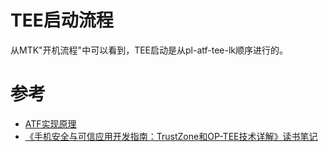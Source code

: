 # TEE启动流程

从MTK"开机流程"中可以看到，TEE启动是从pl-atf-tee-lk顺序进行的。

# 参考

* [ATF实现原理](https://blog.csdn.net/chenying126/article/details/78638944)
* [《手机安全与可信应用开发指南：TrustZone和OP-TEE技术详解》读书笔记](https://www.jianshu.com/p/74a26ede5d1d?u_atoken=66a51267-285d-4567-aafe-d6d50738f585&u_asession=01f_sxVixP7Vy0Jrzdzb2dAKAXWsbgK4Lio9vOpRlZGo2yLXa_J9zNufE9HVDP2c4VX0KNBwm7Lovlpxjd_P_q4JsKWYrT3W_NKPr8w6oU7K8Ns3QXhI7dv48uDqh6tscGp0TkEaMSMNP4umocQhrjq2BkFo3NEHBv0PZUm6pbxQU&u_asig=05J29Yav8usuQyWHInRl-Ad-PI68YevoqVxG8Gsuu7qA6JF6zf9CBeoFrCshGsajK2Z3UW7m6GmsSmZQTgaHpvMMoX1EJ_9B6XMFEwJ5tAEn8k7OGYu5QsOGXsIHC5LMq8kRH1sD4Gn1B-q1ZGYpDUwHT6-ibI6mzpVPVCVS1j9GP9JS7q8ZD7Xtz2Ly-b0kmuyAKRFSVJkkdwVUnyHAIJzXKB41hxxphEWr3t12svy7v-ZxzmlGsA1bKYzw3seMh-G3pf5vm7LeeSuJ_913VgsO3h9VXwMyh6PgyDIVSG1W8frrwHwetKpxMGwfYjeCGf0lxEO2egZLn_KjcvC2APzImtRq45EGDpyiOknHXmFzAdnFJRYAdzAZXbpwUdMC3MmWspDxyAEEo4kbsryBKb9Q&u_aref=S4YI8eA5zTurlBbbCqy3Y1rwnYQ%3D)